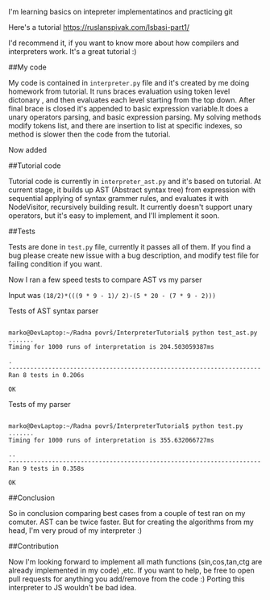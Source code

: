 I'm learning basics on intepreter implementatinos and practicing git

Here's a tutorial https://ruslanspivak.com/lsbasi-part1/

I'd recommend it, if you want to know more about how compilers and interpreters
work. It's a great tutorial :) 

##My code 

My code is contained in `interpreter.py` file and it's created by me doing homework from tutorial. It runs braces evaluation using token level dictonary , and then evaluates each level starting from the top down. After final brace is closed it's appended to basic expression variable.It does a unary operators parsing, and basic expression parsing. My solving methods modify tokens list, and there are insertion to list at specific indexes, so method is slower then the code from the tutorial. 

Now added

##Tutorial code 

Tutorial code is currently in `interpreter_ast.py` and it's based on tutorial. At current stage, it builds up AST (Abstract syntax tree) from expression with sequential applying of syntax grammer rules, and evaluates it with NodeVisitor, recursively building result. It currently doesn't support unary operators, but it's easy to implement, and I'll implement it soon.


##Tests

Tests are done in `test.py` file, currently it passes all of them.
If you find a bug please create new issue with a bug description, and
modify test file for failing condition if you want.

Now I ran a few speed tests to compare AST vs my parser

Input was `(18/2)*(((9 * 9 - 1)/ 2)-(5 * 20 - (7 * 9 - 2)))`

Tests of AST syntax parser

```

marko@DevLaptop:~/Radna površ/InterpreterTutorial$ python test_ast.py 
.......
Timing for 1000 runs of interpretation is 204.503059387ms

.
----------------------------------------------------------------------
Ran 8 tests in 0.206s

OK

```

Tests of my parser

```

marko@DevLaptop:~/Radna površ/InterpreterTutorial$ python test.py 
.......
Timing for 1000 runs of interpretation is 355.632066727ms

..
----------------------------------------------------------------------
Ran 9 tests in 0.358s

OK

```

##Conclusion

So in conclusion comparing best cases from a couple of test ran on my comuter.
AST can be twice faster. But for creating the algorithms from my head, I'm very proud of my interpreter :) 




##Contribution

Now I'm looking forward to implement all math functions (sin,cos,tan,ctg are already implemented in my code) ,etc. 
If you want to help, be free to open pull requests for anything you add/remove from the code :) 
Porting this interpreter to JS wouldn't be bad idea.


